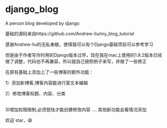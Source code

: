 # django_blog
A person blog developed by django


基础的源码来自https://github.com/Andrew-liu/my_blog_tutorial

感谢Andrew-liu的无私奉献，使得我可以有个Django基础项目可以参考学习

但是由于作者写作时用的Django版本过早，现在我在mac上使用的1.8.2版本已经做了调整，代码也不再兼容，所以就自己按照例子来写，并做了一些修正

在原有基础上添加上了一些博客的额外功能：

1）添加新博客,博客内容能进行富文本编辑

2）修改博客标题、内容、分类

<br>3)增加权限限制,必须登陆才能创建修改内容
....
其他新功能会看情况添加

欢迎 star，😄

